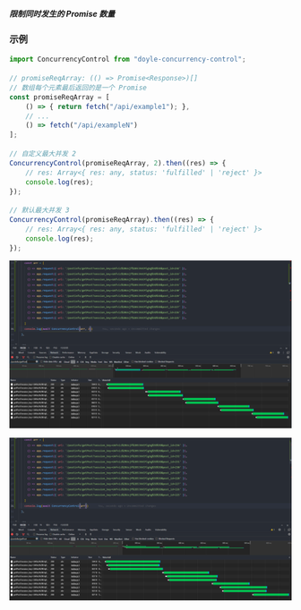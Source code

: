 ##### 限制同时发生的 Promise 数量

### 示例

```javascript
import ConcurrencyControl from "doyle-concurrency-control";

// promiseReqArray: (() => Promise<Response>)[]
// 数组每个元素最后返回的是一个 Promise
const promiseReqArray = [
    () => { return fetch("/api/example1"); },
    // ...
    () => fetch("/api/exampleN")
];

// 自定义最大并发 2
ConcurrencyControl(promiseReqArray, 2).then((res) => {
    // res: Array<{ res: any, status: 'fulfilled' | 'reject' }>
    console.log(res);
});

// 默认最大并发 3
ConcurrencyControl(promiseReqArray).then((res) => {
    // res: Array<{ res: any, status: 'fulfilled' | 'reject' }>
    console.log(res);
});
```

![Alt text](./image/example-1.png)

![Alt text](./image/example-2.png)
